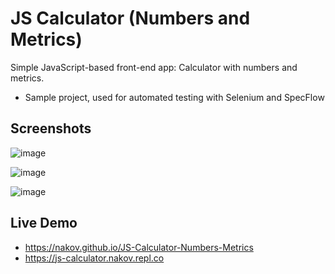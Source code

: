 # JS Calculator (Numbers and Metrics)

Simple JavaScript-based front-end app: Calculator with numbers and metrics.
  - Sample project, used for automated testing with Selenium and SpecFlow

## Screenshots

![image](https://user-images.githubusercontent.com/1689586/107688297-2a9e6680-6cb0-11eb-9019-f525b091bec7.png)

![image](https://user-images.githubusercontent.com/1689586/107688390-41dd5400-6cb0-11eb-9ba5-842d50903f3d.png)

![image](https://user-images.githubusercontent.com/1689586/107688461-54578d80-6cb0-11eb-962f-4624d95371fd.png)

## Live Demo
 - https://nakov.github.io/JS-Calculator-Numbers-Metrics
 - https://js-calculator.nakov.repl.co
